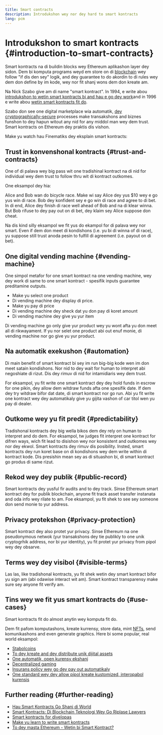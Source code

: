 ```yaml
---
title: Smart contracts
description: Introdukshon wey nor dey hard to smart kontracts
lang: pcm
---
```


# Introdukshon to smart kontracts {#introduction-to-smart-contracts}

Smart kontracts na di buildin blocks wey Ethereum aplikashon layer dey sidon. Dem bi komputa programs weyd em store on di [blockchain](/glossary/#blockchain) wey follow "if dis den sey" logik, and dey guarantee to do akordin to di rules wey dem don define by im kode, wey nor fit shanj wons dem don kreate am.

Na Nick Szabo give am di name "smart kontract". In 1994, e write abou [introdukshon to wetin smart kontracts bi and hau e go dey work](https://www.fon.hum.uva.nl/rob/Courses/InformationInSpeech/CDROM/Literature/LOTwinterschool2006/szabo.best.vwh.net/smart.contracts.html)and in 1996 e write abou [wetin smart kontracts fit do](https://www.fon.hum.uva.nl/rob/Courses/InformationInSpeech/CDROM/Literature/LOTwinterschool2006/szabo.best.vwh.net/smart_contracts_2.html).

Szabo don see one digital marketplace wia automatik, [ dey cryptographically-secure](/glossary/#cryptography) processes make transakshons and biznes funshon to dey hapun witout any nid for any middol man wey dem trust. Smart kontracts on Ethereum dey praktis dis vishon.

Make yu watch hau Finematiks dey eksplain smart kontracts:

<YouTube id="pWGLtjG-F5c" />

## Trust in konvenshonal kontracts {#trust-and-contracts}

One of di palava wey big pass wit one tradishinal kontract na di nid for individual wey dem trust to follow thru wit di kontract outkomes.

One eksampol dey hia:

Alice and Bob wan do bicycle race. Make wi say Alice dey yus $10 wey e go yus win di race. Bob dey konfident sey e go win di race and agree to di bet. In di end, Alice dey finish di race well ahead of Bob and na di klear winna. But Bob rifuse to dey pay out on di bet, dey klaim sey Alice suppose don cheat.

Na dis kind silly eksampol we fit yus do ekampol for di palava wey nor smart. Even if dem don meet di kondishons (i.e. yu bi di winna of di race), yu suppose still trust anoda pesin to fulfill di agreement (i.e. payout on di bet).

## One digital vending machine {#vending-machine}

One simpol metafor for one smart kontract na one vending machine, wey dey work di same to one smart kontract - spesifik inputs guarantee preditamine outputs.

- Make yu select one product
- Di vending machine dey display di price.
- Make yu pay di price
- Di vending machine dey sheck dat yu don pay di koret amount
- Di vending machine dey give yu yur item

Di vending machine go only give yur product wey yu wont afta yu don meet all di rikwayament. If yu nor selet one product abi out enuf monie, di vending machine nor go give yu yur product.

## Na automatik exekushon {#automation}

Di main benefit of smart kontract bi sey im run big-big kode wen im don meet satain kondishons. Nor nid to dey wait for human to interpret abi negoshiate di rizut. Dis dey rimuv di nid for intamidiaris wey dem trust.

For eksampol, yu fit write one smart kontract dey dey hold funds in escrow for one pikin, dey allow dem witdraw funds afta one spesifik date. If dem dey try witdraw bifor dat date, di smart kontract nor go run. Abi yu fit write one kontract wey dey automatikaly give yu gijita vashon of car titol wen yu pay di dealer.

## Outkome wey yu fit predit {#predictability}

Tradishonal kontracts dey big wella bikos dem dey rely on human to interpret and do dem. For eksampol, tw judges fit interpret one kontract for difren ways, wich fit lead to disishon wey nor konsistent and outkomes wey nor dey ekwol. Smart kontracts dey rimuv dis posibility. Insted, smart kontracts dey run koret base on di kondishons wey dem write within di kontract kode. Dis presishin mean sey as di situashon bi, di smart kontract go produs di same rizut.

## Rekod wey dey publik {#public-record}

Smart kontracts dey yusful fir audits and to dey track. Sinse Ethereum smart kontract dey for publik blockchain, anyone fit track asset transfer instanata and oda info wey rilate to am. Foe eksampol, yu fit shek to see sey someone don send monie to yur address.

## Privacy protekshon {#privacy-protection}

Smart kontract dey also protet yur privacy. Sinse Ethereum na one pseudonymous netwok (yur transakshons dey tie publikly to one unik cryptogrhik address, nor bi yur identity), yu fit protet yur privacy from pipol wey dey obsarve.

## Terms wey dey visibol {#visible-terms}

Las las, like tradishonal kontracts, yu fit shek wetin dey smart kontract bifor yu sign am (abi odawise interact wit am). Smart kontract transparensy make sure sey anyone fit verify am.

## Tins wey we fit yus smart kontracts do {#use-cases}

Smart kontracts fit do almost anytin wey komputa fit do.

Dem fit pafom komputashons, kreate kurrensy, store data, mint [NFTs](/glossary/#nft), send komunikashons and even generate graphics. Here bi some popular, real world eksampol:

- [Stabolcoins](/stablecoins/)
- [To dey kreate and dey distribute unik dijital assets](/nft/)
- [One automatik, open kurensy ekshanj](/get-eth/#dex)
- [Decentralized gaming](/apps/?category=gaming#explore)
- [Insurans policy wey go dey pay out automatikaly](https://etherisc.com/)
- [One standard wey dey allow pipol kreate kustomized, interopabol kurensis](/developers/docs/standards/tokens/)

## Further reading {#further-reading}

- [Hau Smart Kontracts Go Shanj di World](https://www.youtube.com/watch?v=pA6CGuXEKtQ)
- [Smart Kontracts: Di Blockchain Teknologi Wey Go Riplase Lawyers](https://blockgeeks.com/guides/smart-contracts/)
- [Smart kontracts for divelopas](/developers/docs/smart-contracts/)
- [Make yu learn to write smart kontracts](/developers/learning-tools/)
- [To dey masta Ethereum - Wetin bi Smart Kontract?](https://github.com/ethereumbook/ethereumbook/blob/develop/07smart-contracts-solidity.asciidoc#what-is-a-smart-contract)
